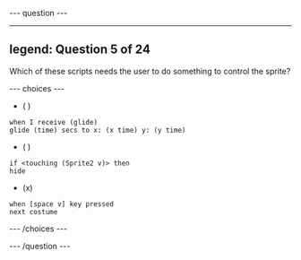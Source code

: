 
--- question ---

---
legend: Question 5 of 24
---

Which of these scripts needs the user to do something to control the sprite? 

--- choices ---

- ( )
```blocks3
when I receive (glide)
glide (time) secs to x: (x time) y: (y time)
```

- ( )
```blocks3
if <touching (Sprite2 v)> then
hide
```

- (x)
```blocks3
when [space v] key pressed
next costume
```

--- /choices ---

--- /question ---
